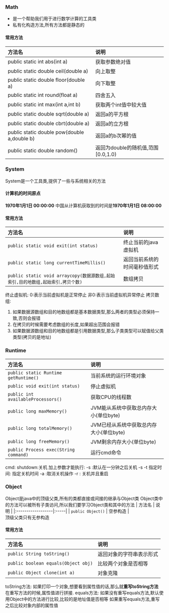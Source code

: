 ### Math
- 是一个帮助我们用于进行数学计算的工具类
- 私有化构造方法,所有方法都是静态的
#### 常用方法
|  方法名                                           |                 说明                 |
|:-----------------------------------------------|:-----------------------------------|
|  public static int  abs(int a)                 |            获取参数绝对值                 |
|  public static double  ceil(double a)          |               向上取整                 |
|  public static double  floor(double a)         |               向下取整                 |
|  public static int  round(float a)             |               四舍五入                 |
|  public static int  max(int a,int b)           |        获取两个int值中较大值                |
| public static double sqrt(double a)            | 返回a的平方根                            |
| public static double cbrt(double a)            | 返回a的立方根                            |
|  public static double  pow(double a,double b)  |           返回a的b次幂的值                |
|  public static double  random()                |  返回为double的随机值,范围[0.0,1.0)         |  

### System
System是一个工具类,提供了一些与系统相关的方法
#### 计算机的时间原点
**1970年1月1日  00:00:00**
中国从计算机获取到的时间是**1970年1月1日  08:00:00**
#### 常用方法
| 方法名                                                                           | 说明                         |
|:-------------------------------------------------------------------------------- |:---------------------------- |
| `public static void exit(int status)`                                            | 终止当前的java虚拟机         |
| `public static long currentTimeMillis()`                                         | 返回当前系统的时间毫秒值形式 |
| `public static void arraycopy(数据源数组,起始索引,目的地数组,起始索引,拷贝个数)` | 数组拷贝                     |
终止虚拟机:
0:表示当前虚拟机是正常停止
非0:表示当前虚拟机异常停止
拷贝数组:
1. 如果数据源数组和目的地数组都是基本数据类型,那么两者的类型必须保持一致,否则会报错
2. 在拷贝的时候需要考虑数组的长度,如果超出范围会报错
3. 如果数据源数组和目的地数组都是引用数据类型,那么子类类型可以赋值给父类类型(拷贝的是地址)
### Runtime
| 方法名                                   | 说明                       |
|:--------------------------------------|:-------------------------|
| `public static Runtime getRuntime()`  | 当前系统的运行环境对象              |
| `public void exit(int status)`        | 停止虚拟机                    |
| `public int availableProcessors()`    | 获取CPU的线程数                |
| `public long maxMemory()`             | JVM能从系统中获取总内存大小(单位byte)  |
| `public long totalMemory()`           | JVM已经从系统中获取总内存大小(单位byte) |
| `public long freeMemory()`            | JVM剩余内存大小(单位byte)        |
| `public Process exec(String command)` | 运行cmd命令                  |  
cmd:
shutdown:关机
加上参数才能执行:
-s :默认在一分钟之后关机
-s -t 指定时间: 指定关机时间
-a :取消关机操作
-r : 关机并且重启
### Object
Object是java中的顶级父类,所有的类都直接或间接的继承与Object类
Object类中的方法可以被所有子类访问,所以我们要学习Object类和其中的方法
| 方法名               | 说明   |
|:------------------|:-----|
| `public Object()` | 空参构造 |  
顶级父类只有无参构造
#### 常用方法
| 方法名                                 | 说明           |
|:------------------------------------|:-------------|
| `public String toString()`          | 返回对象的字符串表示形式 |
| `public boolean equals(Object obj)` | 比较两个对象是否相等   |
| `public Object clone(int a)`        | 对象克隆         |  

toString方法:
如果打印一个对象,想要看到属性值的话,那么就**重写toString方法**
在重写方法的时候,属性值进行拼接.
equals方法:
如果没有重写equals方法,默认使用Object中的方法进行比较,比较的是地址值是否相等
如果重写equals方法,重写之后比较对象内部的属性值

